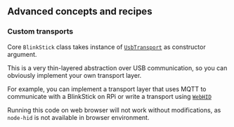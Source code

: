## Advanced concepts and recipes

### Custom transports

Core `BlinkStick` class takes instance of [`UsbTransport`](src/transport/usb-transport.ts) as constructor argument.

This is a very thin-layered abstraction over USB communication, so you can obviously implement your own transport layer.

For example, you can implement a transport layer that uses MQTT to communicate with a BlinkStick on RPi or write a transport using [`WebHID`](https://developer.mozilla.org/en-US/docs/Web/API/HIDDevice)

Running this code on web browser will not work without modifications, as `node-hid` is not available in browser environment.
